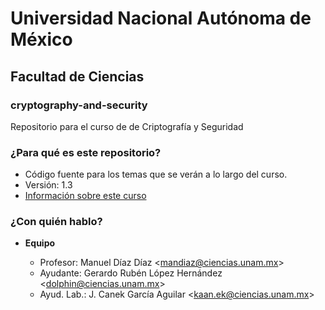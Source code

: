 # Universidad Nacional Autónoma de México #
## Facultad de Ciencias ##
### cryptography-and-security ###

Repositorio para el curso de de Criptografía y Seguridad


### ¿Para qué es este repositorio? ###

* Código fuente para los temas que se verán a lo largo del curso.
* Versión: 1.3
* [Información sobre este curso](https://sites.google.com/a/ciencias.unam.mx/mandiaz/home)

### ¿Con quién hablo? ###

* **Equipo**

    * Profesor: Manuel Díaz Díaz <<mandiaz@ciencias.unam.mx>>
    * Ayudante: Gerardo Rubén López Hernández <<dolphin@ciencias.unam.mx>>
    * Ayud. Lab.: J. Canek García Aguilar <<kaan.ek@ciencias.unam.mx>>
